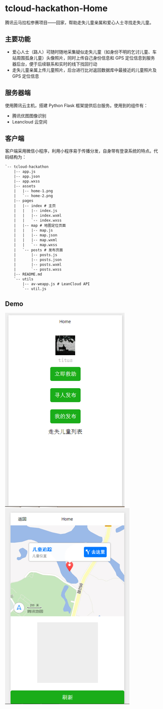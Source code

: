 # tcloud-hackathon-Home

腾讯云马拉松参赛项目——回家，帮助走失儿童亲属和爱心人士寻找走失儿童。

## 主要功能

* 爱心人士（路人）可随时随地采集疑似走失儿童（如身份不明的乞讨儿童、车站周围孤身儿童）头像照片，同时上传自己身份信息和 GPS 定位信息到服务器后台，便于后续联系和实时的线下找回行动
* 走失儿童亲属上传儿童照片，后台进行比对返回数据库中最接近的儿童照片及 GPS 定位信息

## 服务器端

使用腾讯云主机，搭建 Python Flask 框架提供后台服务。使用到的组件有：

* 腾讯优图图像识别
* Leancloud 云空间

## 客户端

客户端采用微信小程序，利用小程序易于传播分发，自身带有登录系统的特点。代码结构为：

```
`-- tcloud-hackathon
    |-- app.js
    |-- app.json
    |-- app.wxss
    |-- assets
    |   |-- home-1.png
    |   `-- home-2.png
    |-- pages
    |   |-- index # 主页
    |   |   |-- index.js
    |   |   |-- index.wxml
    |   |   `-- index.wxss
    |   |-- map # 地图定位页面
    |   |   |-- map.js
    |   |   |-- map.json
    |   |   |-- map.wxml
    |   |   `-- map.wxss
    |   `-- posts # 发布页面
    |       |-- posts.js
    |       |-- posts.json
    |       |-- posts.wxml
    |       `-- posts.wxss
    |-- README.md
    `-- utils
        |-- av-weapp.js # LeanCloud API
        `-- util.js
```

## Demo

![image](./assets/home-1.png)
![image](./assets/home-2.png)
